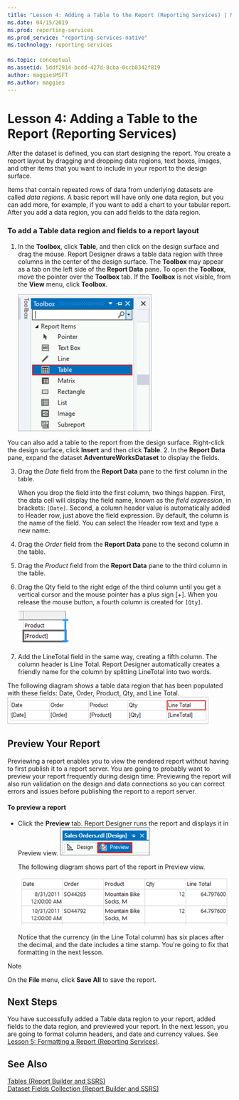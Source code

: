 ```yaml
---
title: "Lesson 4: Adding a Table to the Report (Reporting Services) | Microsoft Docs"
ms.date: 04/15/2019
ms.prod: reporting-services
ms.prod_service: "reporting-services-native"
ms.technology: reporting-services

ms.topic: conceptual
ms.assetid: 5ddf2914-bcdd-427d-8cba-0ccb8342f819
author: maggiesMSFT
ms.author: maggies
---
```

# Lesson 4: Adding a Table to the Report (Reporting Services)
After the dataset is defined, you can start designing the report. You create a report layout by dragging and dropping data regions, text boxes, images, and other items that you want to include in your report to the design surface.  
  
Items that contain repeated rows of data from underlying datasets are called *data regions*. A basic report will have only one data region, but you can add more, for example, if you want to add a chart to your tabular report. After you add a data region, you can add fields to the data region.  
  
### To add a Table data region and fields to a report layout  
  
1.  In the **Toolbox**, click **Table**, and then click on the design surface and drag the mouse. Report Designer draws a table data region with three columns in the center of the design surface. The **Toolbox** may appear as a tab on the left side of the **Report Data** pane. To open the **Toolbox**, move the pointer over the **Toolbox** tab. If the **Toolbox** is not visible, from the **View** menu, click **Toolbox**.
  
     ![ssrs_ssdt_addtable](../reporting-services/media/ssrs-ssdt-addtable.png) 
  
  You can also add a table to the report from the design surface.  Right-click the design surface, click **Insert** and then click **Table**.
2.  In the **Report Data** pane, expand the dataset **AdventureWorksDataset** to display the fields.  
  
3.  Drag the *Date* field from the **Report Data** pane to the first column in the table.  
  
    When you drop the field into the first column, two things happen. First, the data cell will display the field name, known as the *field expression*, in brackets: `[Date]`. Second, a column header value is automatically added to Header row, just above the field expression. By default, the column is the name of the field. You can select the Header row text and type a new name.  
  
4.  Drag the *Order* field from the **Report Data** pane to the second column in the table.  
  
5.  Drag the *Product* field from the **Report Data** pane to the third column in the table.  
  
6.  Drag the Qty field to the right edge of the third column until you get a vertical cursor and the mouse pointer has a plus sign [+]. When you release the mouse button, a fourth column is created for `[Qty]`.  
![ssrs_tutorial_addcolumn](../reporting-services/media/ssrs-tutorial-addcolumn.png)  
  
7.  Add the LineTotal field in the same way, creating a fifth column. The column header is Line Total. Report Designer automatically creates a friendly name for the column by splitting LineTotal into two words.  
  
  
The following diagram shows a table data region that has been populated with these fields: Date, Order, Product, Qty, and Line Total.  
![rs_BasicTableDetailsDesign](../reporting-services/media/rs-basictabledetailsdesign.png)  
  
## Preview Your Report  
Previewing a report enables you to view the rendered report without having to first publish it to a report server. You are going to probably want to preview your report frequently during design time. Previewing the report will also run validation on the design and data connections so you can correct errors and issues before publishing the report to a report server.  
  
#### To preview a report  
  
-   Click the **Preview** tab. Report Designer runs the report and displays it in Preview view.
![ssrs_ssdt_preview](../reporting-services/media/ssrs-ssdt-preview.png)  
  
    The following diagram shows part of the report in Preview view.  
  
    ![Preview, Detail rows of table with 5 columns](../reporting-services/media/rs-basictabledetailspreview.png "Preview, Detail rows of table with 5 columns")  
  
    Notice that the currency (in the Line Total column) has six places after the decimal, and the date includes a time stamp. You're going to fix that formatting in the next lesson.  
  
> [!NOTE]  
> On the **File** menu, click **Save All** to save the report.  
  
## Next Steps  
You have successfully added a Table data region to your report, added fields to the data region, and previewed your report. In the next lesson, you are going to format column headers, and date and currency values. See [Lesson 5: Formatting a Report &#40;Reporting Services&#41;](../reporting-services/lesson-5-formatting-a-report-reporting-services.md).  
  
## See Also  
[Tables &#40;Report Builder  and SSRS&#41;](../reporting-services/report-design/tables-report-builder-and-ssrs.md)  
[Dataset Fields Collection &#40;Report Builder and SSRS&#41;](../reporting-services/report-data/dataset-fields-collection-report-builder-and-ssrs.md)  
